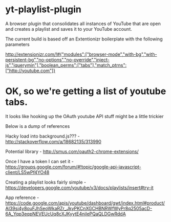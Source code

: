yt-playlist-plugin
==================

A browser plugin that consolidates all instances of YouTube that are open and creates a playlist and saves it to your YouTube account.

The current build is based off an Extentionizr boilerplate with the following parameters

http://extensionizr.com/!#{"modules":["browser-mode","with-bg","with-persistent-bg","no-options","no-override","inject-js","jquerymin"],"boolean_perms":["tabs"],"match_ptrns":["http://youtube.com"]}


OK, so we're getting a list of youtube tabs.
============================================

It looks like hooking up the OAuth youtube API stuff might be a little trickier

Below is a dump of references

Hacky load into background.js??? - http://stackoverflow.com/a/18682135/313990

Potential library - http://smus.com/oauth2-chrome-extensions/

Once I have a token I can set it - https://groups.google.com/forum/#!topic/google-api-javascript-client/LS5wPf4YO48

Creating a playlist looks fairly simple - https://developers.google.com/youtube/v3/docs/playlists/insert#try-it

App reference - https://code.google.com/apis/youtube/dashboard/gwt/index.html#product/AI39si4y8ouFJhSeoWkaRZr_JkyPKCnXGCHBNRWfWyPr8q2505acD-6A_Yqp3eqpNEVEUcUq8cXJKyytE4njlePQaQLDGwRddA